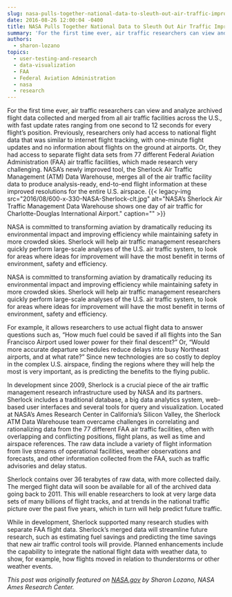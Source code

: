 ```yaml
---
slug: nasa-pulls-together-national-data-to-sleuth-out-air-traffic-improvement-mysteries
date: 2016-08-26 12:00:04 -0400
title: NASA Pulls Together National Data to Sleuth Out Air Traffic Improvement Mysteries
summary: 'For the first time ever, air traffic researchers can view and analyze archived flight data collected and merged from all air traffic facilities across the U.S., with fast update rates ranging from one second to 12 seconds for every flight’s position. Previously, researchers only had access to national flight data that was similar to internet'
authors:
  - sharon-lozano
topics:
  - user-testing-and-research
  - data-visualization
  - FAA
  - Federal Aviation Administration
  - nasa
  - research
---
```


For the first time ever, air traffic researchers can view and analyze archived flight data collected and merged from all air traffic facilities across the U.S., with fast update rates ranging from one second to 12 seconds for every flight’s position. Previously, researchers only had access to national flight data that was similar to internet flight tracking, with one-minute flight updates and no information about flights on the ground at airports. Or, they had access to separate flight data sets from 77 different Federal Aviation Administration (FAA) air traffic facilities, which made research very challenging. NASA’s newly improved tool, the Sherlock Air Traffic Management (ATM) Data Warehouse, merges all of the air traffic facility data to produce analysis-ready, end-to-end flight information at these improved resolutions for the entire U.S. airspace. {{< legacy-img src="2016/08/600-x-330-NASA-Sherlock-clt.jpg" alt="NASA’s Sherlock Air Traffic Management Data Warehouse shows one day of air traffic for Charlotte-Douglas International Airport." caption="" >}} 

NASA is committed to transforming aviation by dramatically reducing its environmental impact and improving efficiency while maintaining safety in more crowded skies. Sherlock will help air traffic management researchers quickly perform large-scale analyses of the U.S. air traffic system, to look for areas where ideas for improvement will have the most benefit in terms of environment, safety and efficiency.

NASA is committed to transforming aviation by dramatically reducing its environmental impact and improving efficiency while maintaining safety in more crowded skies. Sherlock will help air traffic management researchers quickly perform large-scale analyses of the U.S. air traffic system, to look for areas where ideas for improvement will have the most benefit in terms of environment, safety and efficiency.

For example, it allows researchers to use actual flight data to answer questions such as, “How much fuel could be saved if all flights into the San Francisco Airport used lower power for their final descent?” Or, “Would more accurate departure schedules reduce delays into busy Northeast airports, and at what rate?” Since new technologies are so costly to deploy in the complex U.S. airspace, finding the regions where they will help the most is very important, as is predicting the benefits to the flying public.

In development since 2009, Sherlock is a crucial piece of the air traffic management research infrastructure used by NASA and its partners. Sherlock includes a traditional database, a big data analytics system, web-based user interfaces and several tools for query and visualization. Located at NASA’s Ames Research Center in California’s Silicon Valley, the Sherlock ATM Data Warehouse team overcame challenges in correlating and rationalizing data from the 77 different FAA air traffic facilities, often with overlapping and conflicting positions, flight plans, as well as time and airspace references. The raw data include a variety of flight information from live streams of operational facilities, weather observations and forecasts, and other information collected from the FAA, such as traffic advisories and delay status.

Sherlock contains over 36 terabytes of raw data, with more collected daily. The merged flight data will soon be available for all of the archived data going back to 2011. This will enable researchers to look at very large data sets of many billions of flight tracks, and at trends in the national traffic picture over the past five years, which in turn will help predict future traffic.

While in development, Sherlock supported many research studies with separate FAA flight data. Sherlock’s merged data will streamline future research, such as estimating fuel savings and predicting the time savings that new air traffic control tools will provide. Planned enhancements include the capability to integrate the national flight data with weather data, to show, for example, how flights moved in relation to thunderstorms or other weather events.

_This post was originally featured on [NASA.gov](http://www.nasa.gov/topics/benefits/index.html) by Sharon Lozano, NASA Ames Research Center._